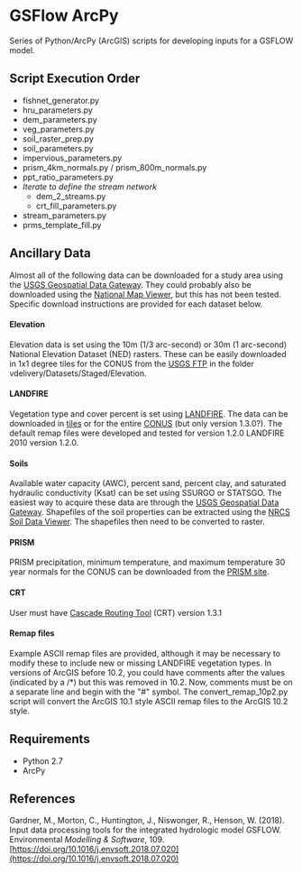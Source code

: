 GSFlow ArcPy
============

Series of Python/ArcPy (ArcGIS) scripts for developing inputs for a GSFLOW model.

## Script Execution Order
- fishnet_generator.py
- hru_parameters.py
- dem_parameters.py
- veg_parameters.py
- soil_raster_prep.py
- soil_parameters.py
- impervious_parameters.py
- prism_4km_normals.py / prism_800m_normals.py
- ppt_ratio_parameters.py
- *Iterate to define the stream network*
  - dem_2_streams.py
  - crt_fill_parameters.py
- stream_parameters.py
- prms_template_fill.py

## Ancillary Data

Almost all of the following data can be downloaded for a study area using the [USGS Geospatial Data Gateway](http://datagateway.nrcs.usda.gov/).  They could probably also be downloaded using the [National Map Viewer](http://viewer.nationalmap.gov/viewer/), but this has not been tested.  Specific download instructions are provided for each dataset below.

#### Elevation

Elevation data is set using the 10m (1/3 arc-second) or 30m (1 arc-second) National Elevation Dataset (NED) rasters.  These can be easily downloaded in 1x1 degree tiles for the CONUS from the [USGS FTP](rockyftp.cr.usgs.gov) in the folder vdelivery/Datasets/Staged/Elevation.

#### LANDFIRE

Vegetation type and cover percent is set using [LANDFIRE](http://www.landfire.gov/).  The data can be downloaded in [tiles](http://www.landfire.gov/viewer/) or for the entire [CONUS](http://www.landfire.gov/lf_mosaics.php) (but only version 1.3.0?).  The default remap files were developed and tested for version 1.2.0 LANDFIRE 2010 version 1.2.0.

#### Soils

Available water capacity (AWC), percent sand, percent clay, and saturated hydraulic conductivity (Ksat) can be set using SSURGO or STATSGO.  The easiest way to acquire these data are through the [USGS Geospatial Data Gateway](http://datagateway.nrcs.usda.gov/).  Shapefiles of the soil properties can be extracted using the [NRCS Soil Data Viewer](http://www.nrcs.usda.gov/wps/portal/nrcs/detailfull/soils/home/?cid=nrcs142p2_053620).  The shapefiles then need to be converted to raster.

#### PRISM

PRISM precipitation, minimum temperature, and maximum temperature 30 year normals for the CONUS can be downloaded from the [PRISM site](http://www.prism.oregonstate.edu/normals/).

#### CRT

User must have [Cascade Routing Tool](http://water.usgs.gov/ogw/CRT/) (CRT) version 1.3.1

#### Remap files

Example ASCII remap files are provided, although it may be necessary to modify these to include new or missing LANDFIRE vegetation types.  In versions of ArcGIS before 10.2, you could have comments after the values (indicated by a /*) but this was removed in 10.2.  Now, comments must be on a separate line and begin with the "#" symbol.  The convert_remap_10p2.py script will convert the ArcGIS 10.1 style ASCII remap files to the ArcGIS 10.2 style.

## Requirements

+ Python 2.7
+ ArcPy

## References

Gardner, M., Morton, C., Huntington, J., Niswonger, R., Henson, W. (2018). Input data processing tools for the integrated hydrologic model GSFLOW. Environmental *Modelling & Software*, 109. [https://doi.org/10.1016/j.envsoft.2018.07.020](https://doi.org/10.1016/j.envsoft.2018.07.020)
